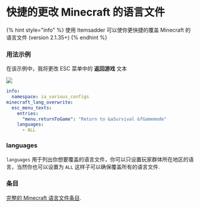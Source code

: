 # 快捷的更改 Minecraft 的语言文件

{% hint style="info" %}
使用 Itemsadder 可以使你更快捷的覆盖 Minecraft 的语言文件
\(version 2.1.35+\)
{% endhint %}

### 用法示例

在该示例中，我将更改 ESC 菜单中的 **返回游戏** 文本

![](../../../.gitbook/assets/image%20%2831%29.png)

```yaml
info:
  namespace: ia_various_configs
minecraft_lang_overwrite:
  esc_menu_texts:
    entries:
      "menu.returnToGame": "Return to &aSurvival &fGamemode"
    languages:
      - ALL
```

### languages


`languages` 用于列出你想要覆盖的语言文件，你可以只设置玩家群体所在地区的语言，当然你也可以设置为 `ALL` 这样子可以确保覆盖所有的语言文件.

### 条目

[完整的 Minecraft 语言文件条目](https://gist.github.com/LoneDev6/1df03fd853b2b244a7348216c8fa909d).




